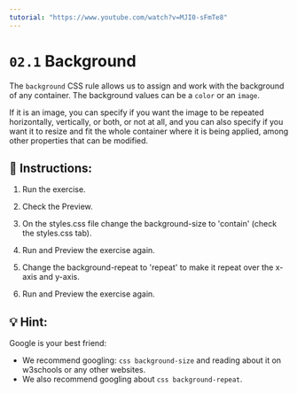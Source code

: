 ```yaml
---
tutorial: "https://www.youtube.com/watch?v=MJI0-sFmTe8"
---
```


# `02.1` Background

The `background` CSS rule allows us to assign and work with the background of any container. The background values can be a `color` or an `image`.

If it is an image, you can specify if you want the image to be repeated horizontally, vertically, or both, or not at all, and you can also specify if you want it to resize and fit the whole container where it is being applied, among other properties that can be modified.

## 📝 Instructions:


1.  Run the exercise.

2.  Check the Preview.

3.  On the styles.css file change the background-size to 'contain' (check the styles.css tab).

4.  Run and Preview the exercise again.

5.  Change the background-repeat to 'repeat' to make it repeat over the x-axis and y-axis.

6.  Run and Preview the exercise again.


## 💡 Hint:

Google is your best friend:

- We recommend googling: `css background-size` and reading about it on w3schools or any other websites.
- We also recommend googling about `css background-repeat`.

